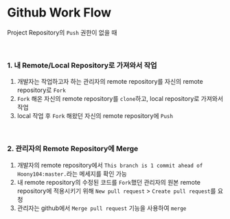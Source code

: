 # Github Work Flow

Project Repository의 `Push` 권한이 없을 때

<br>

### 1. 내 Remote/Local Repository로 가져와서 작업

1. 개발자는 작업하고자 하는 관리자의 remote repository를 자신의 remote repository로 `Fork`
2. `Fork` 해온 자신의 remote repository를 `clone`하고, local repository로 가져와서 작업
3. local 작업 후 `Fork` 해왔던 자신의 remote repository에 `Push`

<br>

### 2. 관리자의 Remote Repository에 Merge

1. 개발자의 remote repository에서 `This branch is 1 commit ahead of Hoony104:master.`라는 메세지를 확인 가능
2. 내 remote repository의 수정된 코드를 `Fork`했던 관리자의 원본 remote repository에 적용시키기 위해 `New pull request` > `Create pull request`를 요청
3. 관리자는 github에서 `Merge pull request` 기능을 사용하여 `merge`

